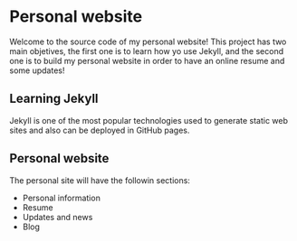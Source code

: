 # Personal website 
Welcome to the source code of my personal website! This project has two main objetives, the first one is to learn how yo use Jekyll, and the second one is to build my personal website in order to have an online resume and some updates!

## Learning Jekyll 
Jekyll is one of the most popular technologies used to generate static web sites and also can be deployed in GitHub pages. 

## Personal website
The personal site will have the followin sections:
- Personal information
- Resume
- Updates and news
- Blog